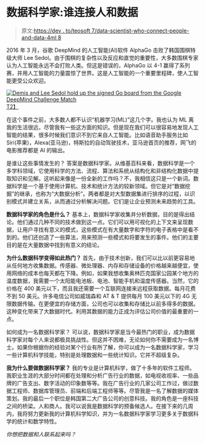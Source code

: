# 数据科学家:谁连接人和数据

> 原文:[https://dev . to/teosoft 7/data-scientist-who-connect-people-and-data-4ml 8](https://dev.to/teosoft7/data-scientist-who-connect-people-and-data-4ml8)

2016 年 3 月，谷歌 DeepMind 的人工智能(AI)软件 AlphaGo 击败了韩国围棋特级大师 Lee Sedol。由于围棋的复杂性以及反应和直觉的重要性，大多数围棋专家认为人工智能永远不会打败人类。但这是错误的，AlphaGo 以 4-1 赢得了系列赛，并用人工智能的力量震惊了世界。这是人工智能的一个重要里程碑，使人工智能更受公众欢迎。

[![Demis and Lee Sedol hold up the signed Go board from the Google DeepMind Challenge Match](../Images/1d4d5708c8c35ed2b2cb6b733c0491fb.png)T2】](https://res.cloudinary.com/practicaldev/image/fetch/s--TICAj2VN--/c_limit%2Cf_auto%2Cfl_progressive%2Cq_auto%2Cw_880/https://storage.googleapis.com/gweb-uniblog-publish-prod/images/A26U6150_WceLZKa.max-1000x1000.jpg)

在这个事件之前，大多数人都不认识“机器学习(ML)”这几个字。我也认为 ML 离我的生活很远，尽管我有一些这方面的知识。但是现在我们可以很容易地发现人工智能的结果，很多时候我们意识不到它来自人工智能。比如语音助手服务比如 Siri(苹果)，Alexa(亚马逊)，特斯拉的自动驾驶技术，亚马逊首页的推荐，网飞的电影推荐都是 AI 的输出。

是谁让这些事情发生的？
答案是数据科学家。从维基百科来看，数据科学是一个多学科领域，它使用科学的方法、流程、算法和系统从结构化和非结构化数据中提取知识和见解。这听起来像是一份全新的工作吗？不，我相信这只是一个新词。数据科学是一个基于使用计算机、技术和统计方法的较新领域。但它是对“数据挖掘”的继承，也称为“大数据分析”。两者都是对大型数据集进行排序的过程，以识别模式并建立关系，从而通过分析解决问题。它们是让企业预测未来趋势的工具。

**数据科学家的角色是什么？**
基本上，数据科学家收集并分析数据，目的是得出结论。他们通过几种不同的技术做到这一点。它们可以用可视化的上下文来呈现数据，让用户寻找有意义的模式，这些模式在有大量数字和字符的电子表格中是看不到的。他们还创造了一些算法，用来预测一些模式和将要发生的事件。他们的主要目的是在大量数据中找到有意义的结论。

**为什么数据科学变得如此热门？**
首先，由于技术创新，我们可以比以前更容易地从任何地方收集数据。传感器、微处理器、内存和存储设备的价格越来越便宜，使用网络的成本也每天都在下降。例如，如果我想收集奥林匹克国家公园某个地方的温度数据，我需要一个太阳能电池板、电池、智能手机和温度传感器。当然，它的价格在 400 美元以下，而且我还需要一个互联网连接来远程获取数据。每月花费不到 50 美元。许多电信公司如威瑞森和 AT & T 提供每月 100 美元以下的 4G 无限数据传输。在更便宜的存储方面，公司也可以收集和存储比以前多得多的数据。这种变化带来了大数据时代。利用其数据的能力正成为评估公司价值的最重要的一点。

如何成为一名数据科学家？
可以说，数据科学家是当今最热门的职业，成为数据科学家对每个人来说都极具挑战性。但这并不困难，无论如何你不需要成为一名博士。如果你根据你的经验对某个行业有所了解，你可以成为一名数据科学家，学习一些计算机科学技能，特别是处理数据和一些统计知识。它并不超级复杂。

**我为什么要做数据科学家？**
我的专业是计算机科学，做了十多年的软件工程师。我职业生涯的大部分时间都在处理和分析广告行业的数据，如电视收视率、一些品牌的广告支出、数字活动的印象数等等。我在广告行业的几家公司工作过，做过数据工程师、数据库管理员、前端和后端工程师等等。尽管我是一名了解数据的媒体策划。我的最后一个职位是韩国第二大广告公司的创意科技。我的角色是一座科技之间的桥梁。人和商人。我可以说我是数据科学的预备候选人。在接下来的几周内，我将努力更新我的计算机科学知识，并为一名数据科学家学习更多关于数据科学的统计和数学特性。

*你想把数据和人联系起来吗？*